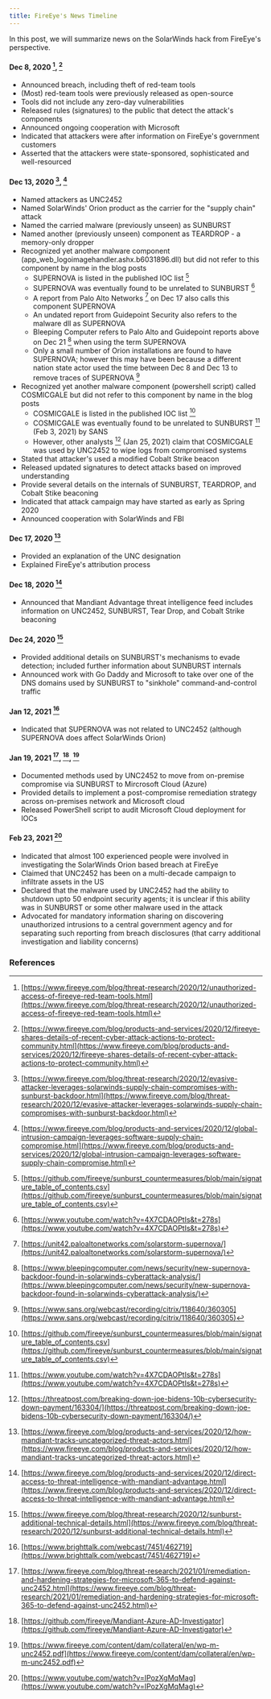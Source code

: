 ```yaml
---
title: FireEye's News Timeline
---
```


In this post, we will summarize news on the SolarWinds hack from FireEye's perspective.

#### Dec 8, 2020 [^feye20201208], [^feye20201208-2]
* Announced breach, including theft of red-team tools
* (Most) red-team tools were previously released as open-source
* Tools did not include any zero-day vulnerabilities
* Released rules (signatures) to the public that detect the attack's components
* Announced ongoing cooperation with Microsoft
* Indicated that attackers were after information on FireEye's government customers
* Asserted that the attackers were state-sponsored, sophisticated and well-resourced 

#### Dec 13, 2020 [^feye20201213], [^feye20201213-2]
* Named attackers as UNC2452
* Named SolarWinds' Orion product as the carrier for the "supply chain" attack
* Named the carried malware (previously unseen) as SUNBURST
* Named another (previously unseen) component as TEARDROP - a memory-only dropper
* Recognized yet another malware component (app_web_logoimagehandler.ashx.b6031896.dll) but did not refer to this component by name in the blog posts
  * SUPERNOVA is listed in the published IOC list [^feyegit1]
  * SUPERNOVA was eventually found to be unrelated to SUNBURST [^sans20210204]
  * A report from Palo Alto Networks [^panw20210117] on Dec 17 also calls this component SUPERNOVA
  * An undated report from Guidepoint Security also refers to the malware dll as SUPERNOVA
  * Bleeping Computer refers to Palo Alto and Guidepoint reports above on Dec 21 [^bleeping20201221] when using the term SUPERNOVA
  * Only a small number of Orion installations are found to have SUPERNOVA; however this may have been because a different nation state actor used the time between Dec 8 and Dec 13 to remove traces of SUPERNOVA [^sans20210226]
* Recognized yet another malware component (powershell script) called COSMICGALE but did not refer to this component by name in the blog posts
  * COSMICGALE is listed in the published IOC list [^feyegit1]
  * COSMICGALE was eventually found to be unrelated to SUNBURST [^sans20210204] (Feb 3, 2021) by SANS
  * However, other analysts [^threatpost20210125] (Jan 25, 2021) claim that COSMICGALE was used by UNC2452 to wipe logs from compromised systems
* Stated that attacker's used a modified Cobalt Strike beacon
* Released updated signatures to detect attacks based on improved understanding
* Provide several details on the internals of SUNBURST, TEARDROP, and Cobalt Stike beaconing
* Indicated that attack campaign may have started as early as Spring 2020
* Announced cooperation with SolarWinds and FBI

#### Dec 17, 2020 [^feye20201217]
* Provided an explanation of the UNC designation
* Explained FireEye's attribution process

#### Dec 18, 2020 [^feye20201218]
* Announced that Mandiant Advantage threat intelligence feed includes information on UNC2452, SUNBURST, Tear Drop, and Cobalt Strike beaconing

#### Dec 24, 2020 [^feye20201224]
* Provided additional details on SUNBURST's mechanisms to evade detection; included further information about SUNBURST internals
* Announced work with Go Daddy and Microsoft to take over one of the DNS domains used by SUNBURST to "sinkhole" command-and-control traffic

#### Jan 12, 2021 [^feye20210112]
* Indicated that SUPERNOVA was not related to UNC2452 (although SUPERNOVA does affect SolarWinds Orion)

#### Jan 19, 2021 [^feye20210119], [^feye20210119-2], [^feye20210119-3]
* Documented methods used by UNC2452 to move from on-premise compromise via SUNBURST to Mircrosoft Cloud (Azure)
* Provided details to implement a post-compromise remediation strategy across on-premises network and Microsoft cloud
* Released PowerShell script to audit Microsoft Cloud deployment for IOCs

#### Feb 23, 2021 [^senate20210223]
* Indicated that almost 100 experienced people were involved in investigating the SolarWinds Orion based breach at FireEye
* Claimed that UNC2452 has been on a multi-decade campaign to infiltrate assets in the US
* Declared that the malware used by UNC2452 had the ability to shutdown upto 50 endpoint security agents; it is unclear if this ability was in SUNBURST or some other malware used in the attack
* Advocated for mandatory information sharing on discovering unauthorized intrusions to a central government agency and for separating such reporting from breach disclosures (that carry additional investigation and liability concerns)

### References
[^feye20201208]: [https://www.fireeye.com/blog/threat-research/2020/12/unauthorized-access-of-fireeye-red-team-tools.html](https://www.fireeye.com/blog/threat-research/2020/12/unauthorized-access-of-fireeye-red-team-tools.html)
[^feye20201208-2]: [https://www.fireeye.com/blog/products-and-services/2020/12/fireeye-shares-details-of-recent-cyber-attack-actions-to-protect-community.html](https://www.fireeye.com/blog/products-and-services/2020/12/fireeye-shares-details-of-recent-cyber-attack-actions-to-protect-community.html)
[^feye20201213]: [https://www.fireeye.com/blog/threat-research/2020/12/evasive-attacker-leverages-solarwinds-supply-chain-compromises-with-sunburst-backdoor.html](https://www.fireeye.com/blog/threat-research/2020/12/evasive-attacker-leverages-solarwinds-supply-chain-compromises-with-sunburst-backdoor.html)
[^feye20201213-2]: [https://www.fireeye.com/blog/products-and-services/2020/12/global-intrusion-campaign-leverages-software-supply-chain-compromise.html](https://www.fireeye.com/blog/products-and-services/2020/12/global-intrusion-campaign-leverages-software-supply-chain-compromise.html)
[^feye20201217]: [https://www.fireeye.com/blog/products-and-services/2020/12/how-mandiant-tracks-uncategorized-threat-actors.html](https://www.fireeye.com/blog/products-and-services/2020/12/how-mandiant-tracks-uncategorized-threat-actors.html)
[^feye20201218]: [https://www.fireeye.com/blog/products-and-services/2020/12/direct-access-to-threat-intelligence-with-mandiant-advantage.html](https://www.fireeye.com/blog/products-and-services/2020/12/direct-access-to-threat-intelligence-with-mandiant-advantage.html)
[^feye20201224]: [https://www.fireeye.com/blog/threat-research/2020/12/sunburst-additional-technical-details.html](https://www.fireeye.com/blog/threat-research/2020/12/sunburst-additional-technical-details.html)
[^feye20210112]: [https://www.brighttalk.com/webcast/7451/462719](https://www.brighttalk.com/webcast/7451/462719)
[^feye20210119]: [https://www.fireeye.com/blog/threat-research/2021/01/remediation-and-hardening-strategies-for-microsoft-365-to-defend-against-unc2452.html](https://www.fireeye.com/blog/threat-research/2021/01/remediation-and-hardening-strategies-for-microsoft-365-to-defend-against-unc2452.html)
[^feye20210119-2]: [https://github.com/fireeye/Mandiant-Azure-AD-Investigator](https://github.com/fireeye/Mandiant-Azure-AD-Investigator)
[^feye20210119-3]: [https://www.fireeye.com/content/dam/collateral/en/wp-m-unc2452.pdf](https://www.fireeye.com/content/dam/collateral/en/wp-m-unc2452.pdf)
[^feyegit1]: [https://github.com/fireeye/sunburst_countermeasures/blob/main/signature_table_of_contents.csv](https://github.com/fireeye/sunburst_countermeasures/blob/main/signature_table_of_contents.csv)

[^panw20210117]: [https://unit42.paloaltonetworks.com/solarstorm-supernova/](https://unit42.paloaltonetworks.com/solarstorm-supernova/)
[^guidepoint1]: [https://www.guidepointsecurity.com/supernova-solarwinds-net-webshell-analysis/](https://www.guidepointsecurity.com/supernova-solarwinds-net-webshell-analysis/)
[^bleeping20201221]: [https://www.bleepingcomputer.com/news/security/new-supernova-backdoor-found-in-solarwinds-cyberattack-analysis/](https://www.bleepingcomputer.com/news/security/new-supernova-backdoor-found-in-solarwinds-cyberattack-analysis/)
[^sans20210204]: [https://www.youtube.com/watch?v=4X7CDAOPtIs&t=278s](https://www.youtube.com/watch?v=4X7CDAOPtIs&t=278s)
[^sans20210226]: [https://www.sans.org/webcast/recording/citrix/118640/360305](https://www.sans.org/webcast/recording/citrix/118640/360305)
[^senate20210223]: [https://www.youtube.com/watch?v=IPozXgMqMag](https://www.youtube.com/watch?v=IPozXgMqMag)
[^threatpost20210125]: [https://threatpost.com/breaking-down-joe-bidens-10b-cybersecurity-down-payment/163304/](https://threatpost.com/breaking-down-joe-bidens-10b-cybersecurity-down-payment/163304/)
